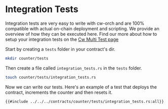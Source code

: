 # Integration Tests

Integration tests are very easy to write with cw-orch and are 100% compatible with actual on-chain deployment and scripting. We provide an overview of how they can be executed here. Find our more about how to setup your integration tests on the [Cw Multi Test page](../integrations/cw-multi-test.md)

Start by creating a `tests` folder in your contract's dir.

```bash
mkdir counter/tests
```

Then create a file called `integration_tests.rs` in the `tests` folder.

```bash
touch counter/tests/integration_tests.rs
```

Now we can write our tests. Here's an example of a test that deploys the contract, increments the counter and then resets it.

```rust,ignore
{{#include ../../../contracts/counter/tests/integration_tests.rs:all}}
```
